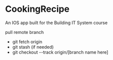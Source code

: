 # CookingRecipe
An IOS app built for the Building IT System course

pull remote branch
- git fetch origin
- git stash (if needed)
- git checkout --track origin/[branch name here]
